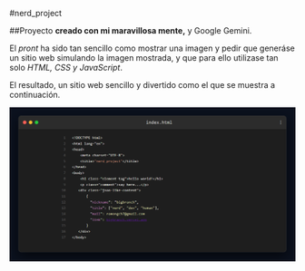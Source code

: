 #nerd_project

##Proyecto **creado con mi maravillosa mente,** y Google Gemini. 

El *pront* ha sido tan sencillo como mostrar una imagen y pedir que generáse un sitio web simulando la imagen mostrada, y que para ello utilizase tan solo *HTML, CSS y JavaScript*.

El resultado, un sitio web sencillo y divertido como el que se muestra a continuación.

![Captura de pantella](/images/nerd_website.png)